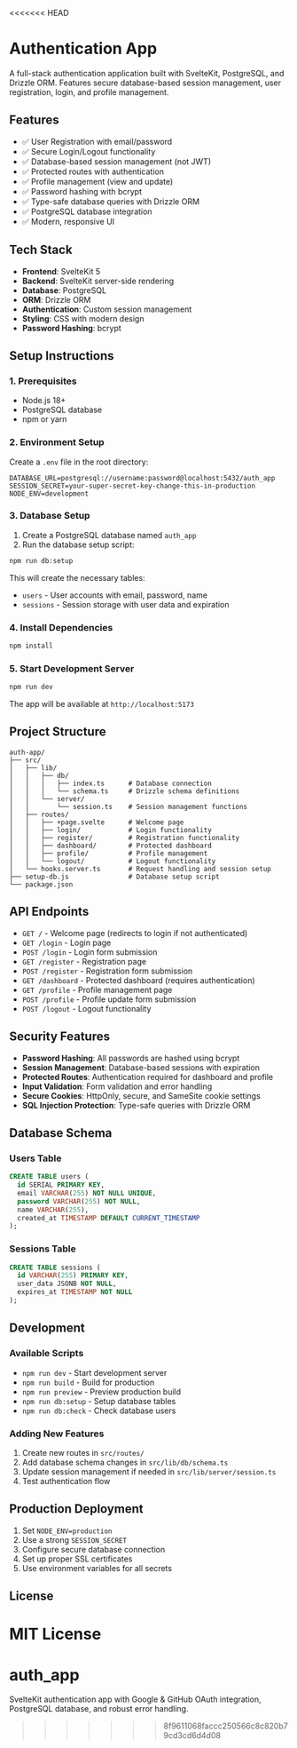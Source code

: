<<<<<<< HEAD
# Authentication App

A full-stack authentication application built with SvelteKit, PostgreSQL, and Drizzle ORM. Features secure database-based session management, user registration, login, and profile management.

## Features

- ✅ User Registration with email/password
- ✅ Secure Login/Logout functionality
- ✅ Database-based session management (not JWT)
- ✅ Protected routes with authentication
- ✅ Profile management (view and update)
- ✅ Password hashing with bcrypt
- ✅ Type-safe database queries with Drizzle ORM
- ✅ PostgreSQL database integration
- ✅ Modern, responsive UI

## Tech Stack

- **Frontend**: SvelteKit 5
- **Backend**: SvelteKit server-side rendering
- **Database**: PostgreSQL
- **ORM**: Drizzle ORM
- **Authentication**: Custom session management
- **Styling**: CSS with modern design
- **Password Hashing**: bcrypt

## Setup Instructions

### 1. Prerequisites

- Node.js 18+ 
- PostgreSQL database
- npm or yarn

### 2. Environment Setup

Create a `.env` file in the root directory:

```env
DATABASE_URL=postgresql://username:password@localhost:5432/auth_app
SESSION_SECRET=your-super-secret-key-change-this-in-production
NODE_ENV=development
```

### 3. Database Setup

1. Create a PostgreSQL database named `auth_app`
2. Run the database setup script:

```bash
npm run db:setup
```

This will create the necessary tables:
- `users` - User accounts with email, password, name
- `sessions` - Session storage with user data and expiration

### 4. Install Dependencies

```bash
npm install
```

### 5. Start Development Server

```bash
npm run dev
```

The app will be available at `http://localhost:5173`

## Project Structure

```
auth-app/
├── src/
│   ├── lib/
│   │   ├── db/
│   │   │   ├── index.ts      # Database connection
│   │   │   └── schema.ts     # Drizzle schema definitions
│   │   └── server/
│   │       └── session.ts    # Session management functions
│   ├── routes/
│   │   ├── +page.svelte      # Welcome page
│   │   ├── login/            # Login functionality
│   │   ├── register/         # Registration functionality
│   │   ├── dashboard/        # Protected dashboard
│   │   ├── profile/          # Profile management
│   │   └── logout/           # Logout functionality
│   └── hooks.server.ts       # Request handling and session setup
├── setup-db.js               # Database setup script
└── package.json
```

## API Endpoints

- `GET /` - Welcome page (redirects to login if not authenticated)
- `GET /login` - Login page
- `POST /login` - Login form submission
- `GET /register` - Registration page
- `POST /register` - Registration form submission
- `GET /dashboard` - Protected dashboard (requires authentication)
- `GET /profile` - Profile management page
- `POST /profile` - Profile update form submission
- `POST /logout` - Logout functionality

## Security Features

- **Password Hashing**: All passwords are hashed using bcrypt
- **Session Management**: Database-based sessions with expiration
- **Protected Routes**: Authentication required for dashboard and profile
- **Input Validation**: Form validation and error handling
- **Secure Cookies**: HttpOnly, secure, and SameSite cookie settings
- **SQL Injection Protection**: Type-safe queries with Drizzle ORM

## Database Schema

### Users Table
```sql
CREATE TABLE users (
  id SERIAL PRIMARY KEY,
  email VARCHAR(255) NOT NULL UNIQUE,
  password VARCHAR(255) NOT NULL,
  name VARCHAR(255),
  created_at TIMESTAMP DEFAULT CURRENT_TIMESTAMP
);
```

### Sessions Table
```sql
CREATE TABLE sessions (
  id VARCHAR(255) PRIMARY KEY,
  user_data JSONB NOT NULL,
  expires_at TIMESTAMP NOT NULL
);
```

## Development

### Available Scripts

- `npm run dev` - Start development server
- `npm run build` - Build for production
- `npm run preview` - Preview production build
- `npm run db:setup` - Setup database tables
- `npm run db:check` - Check database users

### Adding New Features

1. Create new routes in `src/routes/`
2. Add database schema changes in `src/lib/db/schema.ts`
3. Update session management if needed in `src/lib/server/session.ts`
4. Test authentication flow

## Production Deployment

1. Set `NODE_ENV=production`
2. Use a strong `SESSION_SECRET`
3. Configure secure database connection
4. Set up proper SSL certificates
5. Use environment variables for all secrets

## License

MIT License
=======
# auth_app
SvelteKit authentication app with Google &amp; GitHub OAuth integration, PostgreSQL database, and robust error handling.
>>>>>>> 8f9611068faccc250566c8c820b79cd3cd6d4d08

